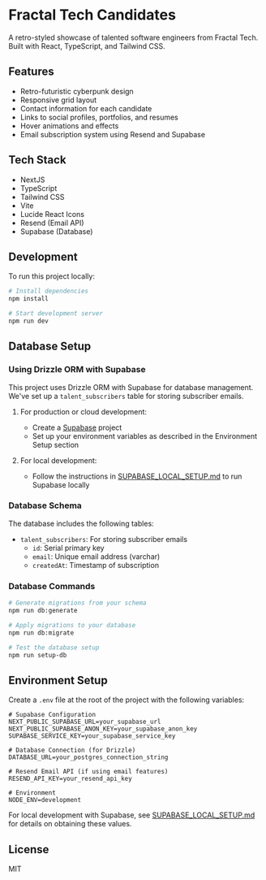 # Fractal Tech Candidates

A retro-styled showcase of talented software engineers from Fractal Tech. Built with React, TypeScript, and Tailwind CSS.

## Features

- Retro-futuristic cyberpunk design
- Responsive grid layout
- Contact information for each candidate
- Links to social profiles, portfolios, and resumes
- Hover animations and effects
- Email subscription system using Resend and Supabase

## Tech Stack

- NextJS
- TypeScript
- Tailwind CSS
- Vite
- Lucide React Icons
- Resend (Email API)
- Supabase (Database)

## Development

To run this project locally:

```bash
# Install dependencies
npm install

# Start development server
npm run dev
```

## Database Setup

### Using Drizzle ORM with Supabase

This project uses Drizzle ORM with Supabase for database management. We've set up a `talent_subscribers` table for storing subscriber emails.

1. For production or cloud development:
   - Create a [Supabase](https://supabase.com) project
   - Set up your environment variables as described in the Environment Setup section

2. For local development:
   - Follow the instructions in [SUPABASE_LOCAL_SETUP.md](./SUPABASE_LOCAL_SETUP.md) to run Supabase locally

### Database Schema

The database includes the following tables:
- `talent_subscribers`: For storing subscriber emails
  - `id`: Serial primary key
  - `email`: Unique email address (varchar)
  - `createdAt`: Timestamp of subscription

### Database Commands

```bash
# Generate migrations from your schema
npm run db:generate

# Apply migrations to your database
npm run db:migrate

# Test the database setup
npm run setup-db
```

## Environment Setup

Create a `.env` file at the root of the project with the following variables:

```
# Supabase Configuration
NEXT_PUBLIC_SUPABASE_URL=your_supabase_url
NEXT_PUBLIC_SUPABASE_ANON_KEY=your_supabase_anon_key
SUPABASE_SERVICE_KEY=your_supabase_service_key

# Database Connection (for Drizzle)
DATABASE_URL=your_postgres_connection_string

# Resend Email API (if using email features)
RESEND_API_KEY=your_resend_api_key

# Environment
NODE_ENV=development
```

For local development with Supabase, see [SUPABASE_LOCAL_SETUP.md](./SUPABASE_LOCAL_SETUP.md) for details on obtaining these values.

## License

MIT